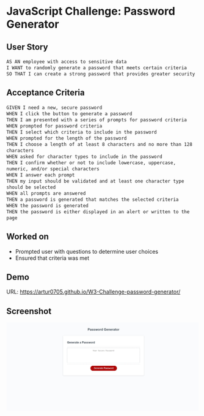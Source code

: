 # JavaScript Challenge: Password Generator
## User Story
```
AS AN employee with access to sensitive data
I WANT to randomly generate a password that meets certain criteria
SO THAT I can create a strong password that provides greater security
```

## Acceptance Criteria
```
GIVEN I need a new, secure password
WHEN I click the button to generate a password
THEN I am presented with a series of prompts for password criteria
WHEN prompted for password criteria
THEN I select which criteria to include in the password
WHEN prompted for the length of the password
THEN I choose a length of at least 8 characters and no more than 128 characters
WHEN asked for character types to include in the password
THEN I confirm whether or not to include lowercase, uppercase, numeric, and/or special characters
WHEN I answer each prompt
THEN my input should be validated and at least one character type should be selected
WHEN all prompts are answered
THEN a password is generated that matches the selected criteria
WHEN the password is generated
THEN the password is either displayed in an alert or written to the page
```

## Worked on

- Prompted user with questions to determine user choices
- Ensured that criteria was met

## Demo
URL: https://artur0705.github.io/W3-Challenge-password-generator/

## Screenshot
![image](./assets/screenshot.jpeg)